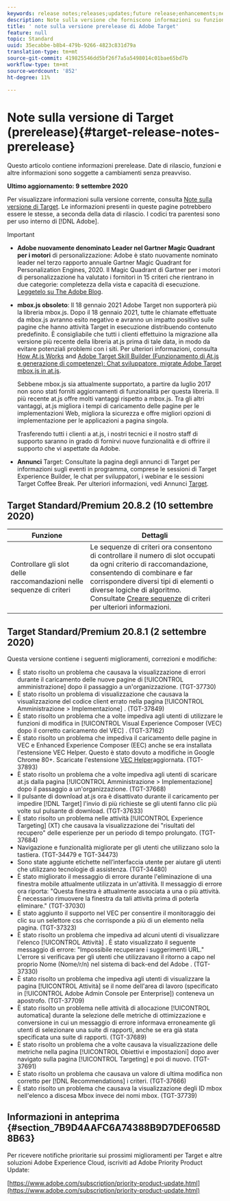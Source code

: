 ```yaml
---
keywords: release notes;releases;updates;future release;enhancements;new features;fixes;updates
description: Note sulla versione che forniscono informazioni su funzioni, miglioramenti e correzioni per le versioni DNL  Adobe Target più recenti o imminenti.
title: ' note sulla versione prerelease di Adobe Target'
feature: null
topic: Standard
uuid: 35ecabbe-b8b4-479b-9266-4823c831d79a
translation-type: tm+mt
source-git-commit: 419825546dd5bf26f7a5a5498014c01bae65bd7b
workflow-type: tm+mt
source-wordcount: '852'
ht-degree: 11%

---
```



# Note sulla versione di Target (prerelease){#target-release-notes-prerelease}

Questo articolo contiene informazioni prerelease. Date di rilascio, funzioni e altre informazioni sono soggette a cambiamenti senza preavviso.

**Ultimo aggiornamento: 9 settembre 2020**

Per visualizzare informazioni sulla versione corrente, consulta [Note sulla versione di Target](release-notes.md). Le informazioni presenti in queste pagine potrebbero essere le stesse, a seconda della data di rilascio. I codici tra parentesi sono per uso interno di [!DNL Adobe].

>[!IMPORTANT]
>
>* **Adobe nuovamente denominato Leader nel Gartner Magic Quadrant per i motori** di personalizzazione:  Adobe è stato nuovamente nominato leader nel terzo rapporto annuale Gartner Magic Quadrant for Personalization Engines, 2020. Il Magic Quadrant di Gartner per i motori di personalizzazione ha valutato i fornitori in 15 criteri che rientrano in due categorie: completezza della vista e capacità di esecuzione. [Leggetelo su The  Adobe Blog](https://theblog.adobe.com/adobe-again-named-leader-in-gartner-magic-quadrant-for-personalization-engines/).
   >
   >
* **mbox.js obsoleto**: Il 18 gennaio 2021  Adobe Target non supporterà più la libreria mbox.js. Dopo il 18 gennaio 2021, tutte le chiamate effettuate da mbox.js avranno esito negativo e avranno un impatto positivo sulle pagine che hanno attività Target in esecuzione distribuendo contenuto predefinito. È consigliabile che tutti i clienti effettuino la migrazione alla versione più recente della libreria at.js prima di tale data, in modo da evitare potenziali problemi con i siti. Per ulteriori informazioni, consulta [How At.js Works](/help/c-implementing-target/c-implementing-target-for-client-side-web/c-how-atjs-works/how-atjs-works.md) and [Adobe Target Skill Builder (Funzionamento di At.js e generazione di competenze): Chat sviluppatore, migrate  Adobe Target mbox.js in at.js](https://seminars.adobeconnect.com/ptdo6mfo6qn6/?proto=true).
   >
   >   
   Sebbene mbox.js sia attualmente supportato, a partire da luglio 2017 non sono stati forniti aggiornamenti di funzionalità per questa libreria. Il più recente at.js offre molti vantaggi rispetto a mbox.js. Tra gli altri vantaggi, at.js migliora i tempi di caricamento delle pagine per le implementazioni Web, migliora la sicurezza e offre migliori opzioni di implementazione per le applicazioni a pagina singola.
   >
   >   
   Trasferendo tutti i clienti a at.js, i nostri tecnici e il nostro staff di supporto saranno in grado di fornirvi nuove funzionalità e di offrire il supporto che vi aspettate da  Adobe.
   >
   >
* **Annunci** Target: Consultate la pagina degli annunci di Target per informazioni sugli eventi in programma, comprese le sessioni di Target Experience Builder, le chat per sviluppatori, i webinar e le sessioni Target Coffee Break. Per ulteriori informazioni, vedi Annunci [Target](/help/r-release-notes/target-announcements.md).


## Target Standard/Premium 20.8.2 (10 settembre 2020)

| Funzione | Dettagli |
| --- | --- |
| Controllare gli slot delle raccomandazioni nelle sequenze di criteri | Le sequenze di criteri ora consentono di controllare il numero di slot occupati da ogni criterio di raccomandazione, consentendo di combinare e far corrispondere diversi tipi di elementi o diverse logiche di algoritmo.<br>Consultate [Creare sequenze](/help/c-recommendations/c-algorithms/create-criteria-sequence.md#sequence) di criteri per ulteriori informazioni. |

## Target Standard/Premium 20.8.1 (2 settembre 2020)

Questa versione contiene i seguenti miglioramenti, correzioni e modifiche:

* È stato risolto un problema che causava la visualizzazione di errori durante il caricamento delle nuove pagine di [!UICONTROL amministrazione] dopo il passaggio a un&#39;organizzazione. (TGT-37730)
* È stato risolto un problema di visualizzazione che causava la visualizzazione del codice client errato nella pagina [!UICONTROL Amministrazione > Implementazione] . (TGT-37849)
* È stato risolto un problema che a volte impediva agli utenti di utilizzare le funzioni di modifica in [!UICONTROL Visual Experience Composer (VEC) dopo il corretto caricamento del VEC] . (TGT-37162)
* È stato risolto un problema che impediva il caricamento delle pagine in VEC e Enhanced Experience Composer (EEC) anche se era installata l&#39;estensione VEC Helper. Questo è stato dovuto a modifiche in Google Chrome 80+. Scaricate l&#39;estensione [VEC Helper](/help/c-experiences/c-visual-experience-composer/r-troubleshoot-composer/issues-related-to-the-visual-experience-composer-vec-and-enhanced-experience-composer-eec.md)aggiornata. (TGT-37893)
* È stato risolto un problema che a volte impediva agli utenti di scaricare at.js dalla pagina [!UICONTROL Amministrazione > Implementazione] dopo il passaggio a un&#39;organizzazione. (TGT-37668)
* Il pulsante di download at.js ora è disattivato durante il caricamento per impedire [!DNL Target] l&#39;invio di più richieste se gli utenti fanno clic più volte sul pulsante di download. (TGT-37633)
* È stato risolto un problema nelle attività [!UICONTROL Experience Targeting] (XT) che causava la visualizzazione dei &quot;risultati del recupero&quot; delle esperienze per un periodo di tempo prolungato. (TGT-37684)
* Navigazione e funzionalità migliorate per gli utenti che utilizzano solo la tastiera. (TGT-34479 e TGT-34473)
* Sono state aggiunte etichette nell’interfaccia utente per aiutare gli utenti che utilizzano tecnologie di assistenza. (TGT-34480)
* È stato migliorato il messaggio di errore durante l&#39;eliminazione di una finestra mobile attualmente utilizzata in un&#39;attività. Il messaggio di errore ora riporta: &quot;Questa finestra è attualmente associata a una o più attività. È necessario rimuovere la finestra da tali attività prima di poterla eliminare.&quot; (TGT-37030)
* È stato aggiunto il supporto nel VEC per consentire il monitoraggio dei clic su un selettore css che corrisponde a più di un elemento nella pagina. (TGT-37323)
* È stato risolto un problema che impediva ad alcuni utenti di visualizzare l&#39;elenco [!UICONTROL Attività] . È stato visualizzato il seguente messaggio di errore: &quot;Impossibile recuperare i suggerimenti URL.&quot; L&#39;errore si verificava per gli utenti che utilizzavano il ritorno a capo nel proprio Nome (Nome/r/n) nel sistema di back-end del Adobe . (TGT-37330)
* È stato risolto un problema che impediva agli utenti di visualizzare la pagina [!UICONTROL Attività] se il nome dell&#39;area di lavoro (specificato in [!UICONTROL Adobe Admin Console per Enterprise]) conteneva un apostrofo. (TGT-37709)
* È stato risolto un problema nelle attività di allocazione [!UICONTROL automatica] durante la selezione delle metriche di ottimizzazione e conversione in cui un messaggio di errore informava erroneamente gli utenti di selezionare una suite di rapporti, anche se era già stata specificata una suite di rapporti. (TGT-37689)
* È stato risolto un problema che a volte causava la visualizzazione delle metriche nella pagina [!UICONTROL Obiettivi e impostazioni] dopo aver navigato sulla pagina [!UICONTROL Targeting] e poi di nuovo. (TGT-37691)
* È stato risolto un problema che causava un valore di ultima modifica non corretto per [!DNL Recommendations] i criteri. (TGT-37666)
* È stato risolto un problema che causava la visualizzazione degli ID mbox nell&#39;elenco a discesa Mbox invece dei nomi mbox. (TGT-37739)

## Informazioni in anteprima {#section_7B9D4AAFC6A74388B9D7DEF0658D8B63}

Per ricevere notifiche prioritarie sui prossimi miglioramenti per Target e altre soluzioni Adobe Experience Cloud, iscriviti ad Adobe Priority Product Update:

[https://www.adobe.com/subscription/priority-product-update.html](https://www.adobe.com/subscription/priority-product-update.html)

